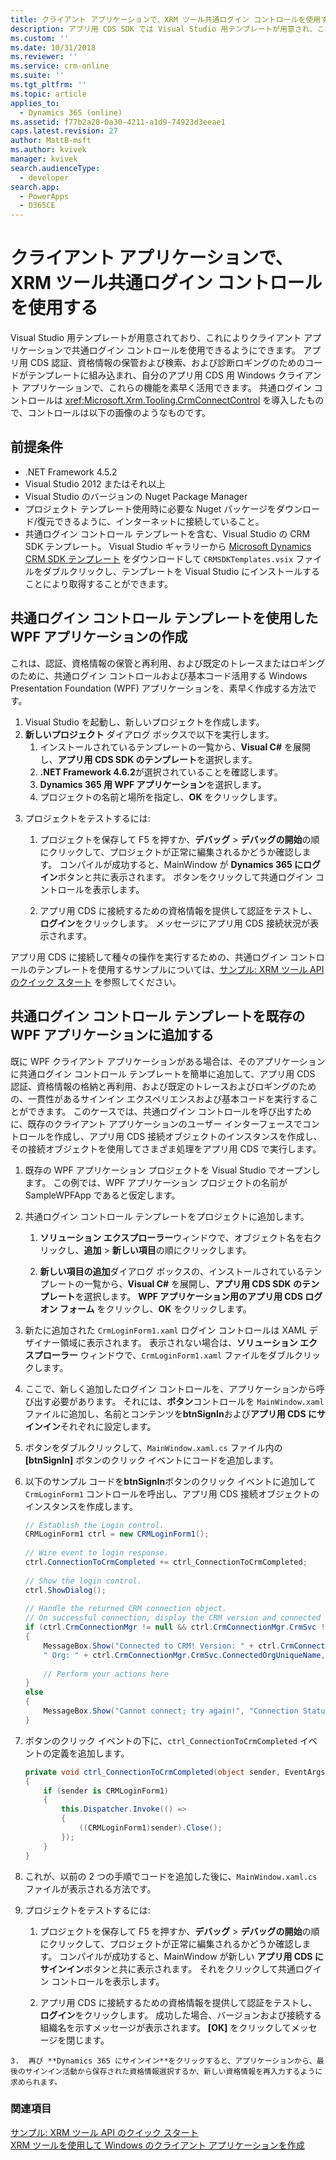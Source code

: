 ```yaml
---
title: クライアント アプリケーションで、XRM ツール共通ログイン コントロールを使用する (アプリ用 Common Data Service)| Microsoft Docs
description: アプリ用 CDS SDK では Visual Studio 用テンプレートが用意され、これによりクライアント アプリケーションで共通ログイン コントロールを使用できるようにできます。 アプリ用 CDS 認証、資格情報の保管および検索、および診断ロギングのためのコードがテンプレートに組み込まれ、自分のアプリ用 CDS 用 Windows クライアント アプリケーションで、これらの機能を素早く活用できます
ms.custom: ''
ms.date: 10/31/2018
ms.reviewer: ''
ms.service: crm-online
ms.suite: ''
ms.tgt_pltfrm: ''
ms.topic: article
applies_to:
  - Dynamics 365 (online)
ms.assetid: f77b2a20-0a30-4211-a1d9-74923d3eeae1
caps.latest.revision: 27
author: MattB-msft
ms.author: kvivek
manager: kvivek
search.audienceType:
  - developer
search.app:
  - PowerApps
  - D365CE
---
```

# <a name="use-the-xrm-tooling-common-login-control-in-your-client-applications"></a>クライアント アプリケーションで、XRM ツール共通ログイン コントロールを使用する

Visual Studio 用テンプレートが用意されており、これによりクライアント アプリケーションで共通ログイン コントロールを使用できるようにできます。 アプリ用 CDS 認証、資格情報の保管および検索、および診断ロギングのためのコードがテンプレートに組み込まれ、自分のアプリ用 CDS 用 Windows クライアント アプリケーションで、これらの機能を素早く活用できます。 共通ログイン コントロールは <xref:Microsoft.Xrm.Tooling.CrmConnectControl> を導入したもので、コントロールは以下の画像のようなものです。  
  
 <!--TODO:
 ![XRM Tooling common login control](../media/crm-sdk-v6-commonlogincontrol.png "XRM Tooling common login control")   -->
  
<a name="Prereq"></a>

## <a name="prerequisites"></a>前提条件
  
- .NET Framework 4.5.2
- Visual Studio 2012 またはそれ以上
- Visual Studio のバージョンの Nuget Package Manager  
- プロジェクト テンプレート使用時に必要な Nuget パッケージをダウンロード/復元できるように、インターネットに接続していること。  
- 共通ログイン コントロール テンプレートを含む、Visual Studio の CRM SDK テンプレート。 Visual Studio ギャラリーから [Microsoft Dynamics CRM SDK テンプレート](http://go.microsoft.com/fwlink/p/?LinkId=400925) をダウンロードして `CRMSDKTemplates.vsix` ファイルをダブルクリックし、テンプレートを Visual Studio にインストールすることにより取得することができます。  
  
<a name="NewProjectUsingTemplate"></a>
   
## <a name="create-a-wpf-application-using-the-common-login-control-template"></a>共通ログイン コントロール テンプレートを使用した WPF アプリケーションの作成
  
 これは、認証、資格情報の保管と再利用、および既定のトレースまたはロギングのために、共通ログイン コントロールおよび基本コード活用する Windows Presentation Foundation (WPF) アプリケーションを、素早く作成する方法です。  
  
1.  Visual Studio を起動し、新しいプロジェクトを作成します。  
2.  **新しいプロジェクト** ダイアログ ボックスで以下を実行します。  
    1.  インストールされているテンプレートの一覧から、**Visual C#** を展開し、**アプリ用 CDS SDK のテンプレート**を選択します。  
    2.  **.NET Framework 4.6.2**が選択されていることを確認します。  
    3.  **Dynamics 365 用 WPF アプリケーション**を選択します。  
    4.  プロジェクトの名前と場所を指定し、**OK** をクリックします。  
  
 <!-- TODO:
 ![WPF Application for CDS for Apps template](../media/crm-sdk-v6-xrmtooling-newproject.png "WPF Application for CDS for Apps template")   -->
  
3.  プロジェクトをテストするには:  
  
    1.  プロジェクトを保存して F5 を押すか、**デバッグ** > **デバッグの開始**の順にクリックして、プロジェクトが正常に編集されるかどうか確認します。 コンパイルが成功すると、MainWindow が **Dynamics 365 にログイン**ボタンと共に表示されます。 ボタンをクリックして共通ログイン コントロールを表示します。  
  
    2.  アプリ用 CDS に接続するための資格情報を提供して認証をテストし、**ログイン**をクリックします。 メッセージにアプリ用 CDS 接続状況が表示されます。  
  
 アプリ用 CDS に接続して種々の操作を実行するための、共通ログイン コントロールのテンプレートを使用するサンプルについては、[サンプル: XRM ツール API のクイック スタート](sample-quick-start-xrm-tooling-api.md) を参照してください。  
  
<a name="Add"></a>

## <a name="add-the-common-login-control-template-to-your-existing-wpf-application"></a>共通ログイン コントロール テンプレートを既存の WPF アプリケーションに追加する

 既に WPF クライアント アプリケーションがある場合は、そのアプリケーションに共通ログイン コントロール テンプレートを簡単に追加して、アプリ用 CDS 認証、資格情報の格納と再利用、および既定のトレースおよびロギングのための、一貫性があるサインイン エクスペリエンスおよび基本コードを実行することができます。 このケースでは、共通ログイン コントロールを呼び出すために、既存のクライアント アプリケーションのユーザー インターフェースでコントロールを作成し、アプリ用 CDS 接続オブジェクトのインスタンスを作成し、その接続オブジェクトを使用してさまざま処理をアプリ用 CDS で実行します。  
  
1.  既存の WPF アプリケーション プロジェクトを Visual Studio でオープンします。 この例では、WPF アプリケーション プロジェクトの名前が SampleWPFApp であると仮定します。  
  
2.  共通ログイン コントロール テンプレートをプロジェクトに追加します。  
  
    1.  **ソリューション エクスプローラー**ウィンドウで、オブジェクト名を右クリックし、**追加** > **新しい項目**の順にクリックします。  
  
    2.  **新しい項目の追加**ダイアログ ボックスの、インストールされているテンプレートの一覧から、**Visual C#** を展開し、**アプリ用 CDS SDK のテンプレート**を選択します。 **WPF アプリケーション用のアプリ用 CDS ログオン フォーム** をクリックし、**OK** をクリックします。  
  
 <!--TODO:
 ![Add the common login control template](../media/crm-sdk-v6-xrmtooling-addtemplate01.png "Add the common login control template")   -->
  
3.  新たに追加された `CrmLoginForm1.xaml` ログイン コントロールは XAML デザイナー領域に表示されます。 表示されない場合は、**ソリューション エクスプローラー** ウィンドウで、`CrmLoginForm1.xaml` ファイルをダブルクリックします。  
  
 <!--TODO: 
![Verify that the login control renders properly](../media/crm-sdk-v6-xrmtooling-addtemplate03.png "Verify that the login control renders properly")   -->
  
4.  ここで、新しく追加したログイン コントロールを、アプリケーションから呼び出す必要があります。 それには、**ボタン**コントロールを `MainWindow.xaml` ファイルに追加し、名前とコンテンツを**btnSignIn**および**アプリ用 CDS にサインイン**それぞれに設定します。  
  
 <!--TODO:
 ![Add a control to call the login form](../media/crm-sdk-v6-xrmtooling-addtemplate02.png "Add a control to call the login form")   -->
  
5.  ボタンをダブルクリックして、`MainWindow.xaml.cs` ファイル内の **[btnSignIn]** ボタンのクリック イベントにコードを追加します。  
  
6.  以下のサンプル コードを**btnSignIn**ボタンのクリック イベントに追加して `CrmLoginForm1` コントロールを呼出し、アプリ用 CDS 接続オブジェクトのインスタンスを作成します。  
  
    ```csharp
    // Establish the Login control.  
    CRMLoginForm1 ctrl = new CRMLoginForm1();  
  
    // Wire event to login response.   
    ctrl.ConnectionToCrmCompleted += ctrl_ConnectionToCrmCompleted;  
  
    // Show the login control.   
    ctrl.ShowDialog();  
  
    // Handle the returned CRM connection object.  
    // On successful connection, display the CRM version and connected org name   
    if (ctrl.CrmConnectionMgr != null && ctrl.CrmConnectionMgr.CrmSvc != null && ctrl.CrmConnectionMgr.CrmSvc.IsReady)  
    {  
        MessageBox.Show("Connected to CRM! Version: " + ctrl.CrmConnectionMgr.CrmSvc.ConnectedOrgVersion.ToString() +   
        " Org: " + ctrl.CrmConnectionMgr.CrmSvc.ConnectedOrgUniqueName, "Connection Status");  
  
        // Perform your actions here  
    }  
    else  
    {  
        MessageBox.Show("Cannot connect; try again!", "Connection Status");  
    }  
    ```  
  
7.  ボタンのクリック イベントの下に、`ctrl_ConnectionToCrmCompleted` イベントの定義を追加します。  
  
    ```csharp  
    private void ctrl_ConnectionToCrmCompleted(object sender, EventArgs e)  
    {  
        if (sender is CRMLoginForm1)  
        {  
            this.Dispatcher.Invoke(() =>  
            {  
                ((CRMLoginForm1)sender).Close();  
            });  
        }  
    }  
    ```  
  
8.  これが、以前の 2 つの手順でコードを追加した後に、`MainWindow.xaml.cs` ファイルが表示される方法です。  
  
 <!--TODO: ![Sample code](../media/crm-sdk-v6-xrmtooling-addtemplate04.png "Sample code")   -->
  
9. プロジェクトをテストするには:  
  
    1.  プロジェクトを保存して F5 を押すか、**デバッグ** > **デバッグの開始**の順にクリックして、プロジェクトが正常に編集されるかどうか確認します。 コンパイルが成功すると、MainWindow が新しい **アプリ用 CDS にサインイン**ボタンと共に表示されます。 それをクリックして共通ログイン コントロールを表示します。  
  
    2.  アプリ用 CDS に接続するための資格情報を提供して認証をテストし、**ログイン**をクリックします。 成功した場合、バージョンおよび接続する組織名を示すメッセージが表示されます。 **[OK]** をクリックしてメッセージを閉じます。  
  
 <!--TODO:
 ![Project test results](../media/crm-sdk-v6-xrmtooling-addtemplate05.png "Project test results")   -->
  
    3.  再び **Dynamics 365 にサインイン**をクリックすると、アプリケーションから、最後のサインイン活動から保存された資格情報選択するか、新しい資格情報を再入力するように求められます。  
  
 <!--TODO:
 ![Stored credentials](../media/crm-sdk-v6-xrmtooling-addtemplate06.png "Stored credentials")   -->
  
### <a name="see-also"></a>関連項目  

[サンプル: XRM ツール API のクイック スタート](sample-quick-start-xrm-tooling-api.md)<br />
[XRM ツールを使用して Windows のクライアント アプリケーションを作成](build-windows-client-applications-xrm-tools.md)
